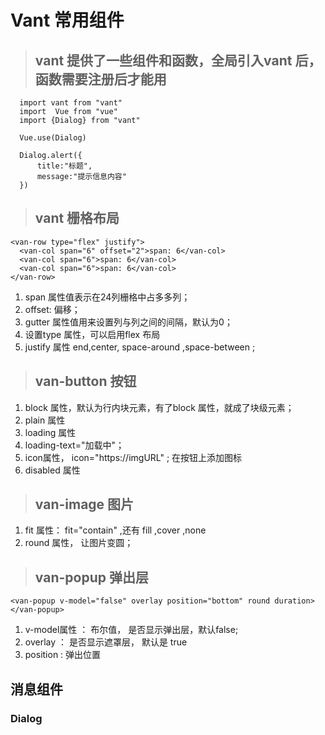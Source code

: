 

# Vant 常用组件

>## vant  提供了一些组件和函数，全局引入vant 后， 函数需要注册后才能用
```
  import vant from "vant"
  import  Vue from "vue"
  import {Dialog} from "vant"

  Vue.use(Dialog)

  Dialog.alert({
      title:"标题",
      message:"提示信息内容"
  })
  ```
> ## vant 栅格布局
```
<van-row type="flex" justify">
  <van-col span="6" offset="2">span: 6</van-col>
  <van-col span="6">span: 6</van-col>
  <van-col span="6">span: 6</van-col>
</van-row>

```
1. span  属性值表示在24列栅格中占多多列；
2. offset: 偏移；
3. gutter 属性值用来设置列与列之间的间隔，默认为0；
4. 设置type 属性，可以启用flex 布局
5. justify 属性  end,center, space-around ,space-between ;


> ##  van-button  按钮
 1. block 属性，默认为行内块元素，有了block 属性，就成了块级元素；
 2. plain 属性
 3. loading 属性
 4. loading-text="加载中"；
 5. icon属性， icon="https://imgURL" ;  在按钮上添加图标
 6. disabled 属性
 
> ## van-image 图片
1. fit 属性：  fit="contain" ,还有 fill ,cover ,none 
2. round 属性， 让图片变圆；

> ## van-popup  弹出层
```
<van-popup v-model="false" overlay position="bottom" round duration></van-popup>
```
1.   v-model属性 ： 布尔值， 是否显示弹出层，默认false;
2.  overlay ： 是否显示遮罩层， 默认是 true 
3.  position :  弹出位置

## 消息组件

### Dialog